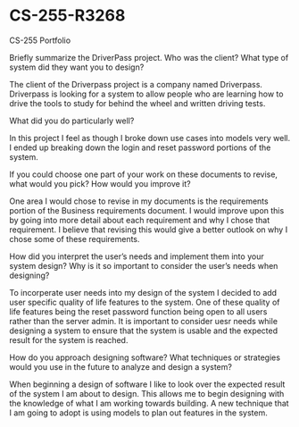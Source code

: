 # CS-255-R3268
CS-255 Portfolio 


Briefly summarize the DriverPass project. Who was the client? What type of system did they want you to design?
  
  The client of the Driverpass project is a company named Driverpass. Driverpass is looking for a system to allow people who are learning how to drive the tools to study for behind the wheel     and written driving tests. 

What did you do particularly well?

  In this project I feel as though I broke down use cases into models very well. I ended up breaking down the login and reset password portions of the system.
  
If you could choose one part of your work on these documents to revise, what would you pick? How would you improve it?

  One area I would chose to revise in my documents is the requirements portion of the Business requirements document. I would improve upon this by going into more detail about each requirement   and why I chose that requirement. I believe that revising this would give a better outlook on why I chose some of these requirements.

How did you interpret the user’s needs and implement them into your system design? Why is it so important to consider the user’s needs when designing?

  To incorperate user needs into my design of the system I decided to add user specific quality of life features to the system. One of these quality of life features being the reset password     function being open to all users rather than the server admin. It is important to consider uesr needs while designing a system to ensure that the system is usable and the expected result for   the system is reached.
  
How do you approach designing software? What techniques or strategies would you use in the future to analyze and design a system?

  When beginning a design of software I like to look over the expected result of the system I am about to design. This allows me to begin designing with the knowledge of what I am working        towards building. A new technique that I am going to adopt is using models to plan out features in the system. 
